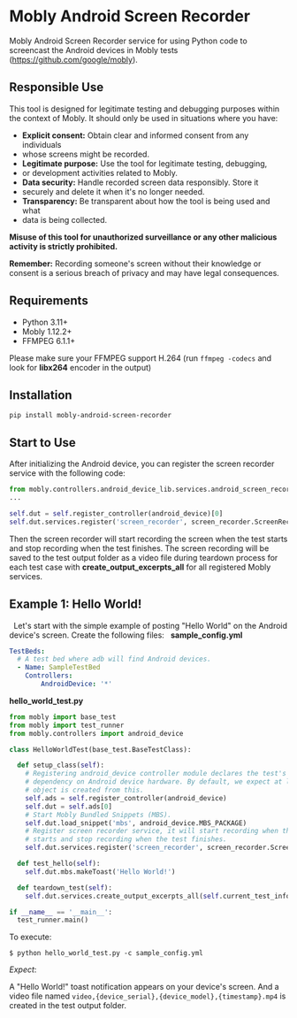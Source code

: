 # Mobly Android Screen Recorder

Mobly Android Screen Recorder service for using Python code to screencast the
Android devices in Mobly tests (https://github.com/google/mobly).

## Responsible Use

This tool is designed for legitimate testing and debugging purposes within the
context of Mobly. It should only be used in situations where you have:

* **Explicit consent:** Obtain clear and informed consent from any individuals
* whose screens might be recorded.
* **Legitimate purpose:**  Use the tool for legitimate testing, debugging,
* or development activities related to Mobly.
* **Data security:**  Handle recorded screen data responsibly. Store it
* securely and delete it when it's no longer needed.
* **Transparency:** Be transparent about how the tool is being used and what
* data is being collected.

**Misuse of this tool for unauthorized surveillance or any other malicious
activity is strictly prohibited.**

**Remember:** Recording someone's screen without their knowledge or consent
is a serious breach of privacy and may have legal consequences. 

## Requirements

-   Python 3.11+
-   Mobly 1.12.2+
-   FFMPEG 6.1.1+

Please make sure your FFMPEG support H.264 (run `ffmpeg -codecs` and
look for **libx264** encoder in the output) 

## Installation

```shell
pip install mobly-android-screen-recorder
```

## Start to Use

After initializing the Android device, you can register the screen recorder
service with the following code:

```python
from mobly.controllers.android_device_lib.services.android_screen_recorder import screen_recorder
...

self.dut = self.register_controller(android_device)[0]
self.dut.services.register('screen_recorder', screen_recorder.ScreenRecorder)
```

Then the screen recorder will start recording the screen when the test starts
and stop recording when the test finishes. The screen recording will be saved to
the test output folder as a video file during teardown process for each test
case with **create_output_excerpts_all** for all registered Mobly services.

## Example 1: Hello World!

  Let's start with the simple example of posting "Hello World" on the Android
device's screen. Create the following files:   **sample_config.yml**

```yaml
TestBeds:
  # A test bed where adb will find Android devices.
  - Name: SampleTestBed
    Controllers:
        AndroidDevice: '*'
```

**hello_world_test.py**

```python
from mobly import base_test
from mobly import test_runner
from mobly.controllers import android_device

class HelloWorldTest(base_test.BaseTestClass):

  def setup_class(self):
    # Registering android_device controller module declares the test's
    # dependency on Android device hardware. By default, we expect at least one
    # object is created from this.
    self.ads = self.register_controller(android_device)
    self.dut = self.ads[0]
    # Start Mobly Bundled Snippets (MBS).
    self.dut.load_snippet('mbs', android_device.MBS_PACKAGE)
    # Register screen recorder service, it will start recording when the test
    # starts and stop recording when the test finishes.
    self.dut.services.register('screen_recorder', screen_recorder.ScreenRecorder)

  def test_hello(self):
    self.dut.mbs.makeToast('Hello World!')

  def teardown_test(self):
    self.dut.services.create_output_excerpts_all(self.current_test_info)

if __name__ == '__main__':
  test_runner.main()
```

To execute:

```
$ python hello_world_test.py -c sample_config.yml
```

*Expect*:

A "Hello World!" toast notification appears on your device's screen. And a video
file named `video,{device_serial},{device_model},{timestamp}.mp4` is created in
the test output folder.
